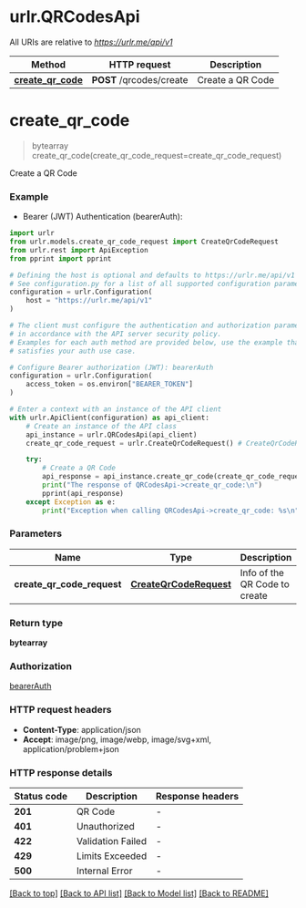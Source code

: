 # urlr.QRCodesApi

All URIs are relative to *https://urlr.me/api/v1*

Method | HTTP request | Description
------------- | ------------- | -------------
[**create_qr_code**](QRCodesApi.md#create_qr_code) | **POST** /qrcodes/create | Create a QR Code


# **create_qr_code**
> bytearray create_qr_code(create_qr_code_request=create_qr_code_request)

Create a QR Code

### Example

* Bearer (JWT) Authentication (bearerAuth):

```python
import urlr
from urlr.models.create_qr_code_request import CreateQrCodeRequest
from urlr.rest import ApiException
from pprint import pprint

# Defining the host is optional and defaults to https://urlr.me/api/v1
# See configuration.py for a list of all supported configuration parameters.
configuration = urlr.Configuration(
    host = "https://urlr.me/api/v1"
)

# The client must configure the authentication and authorization parameters
# in accordance with the API server security policy.
# Examples for each auth method are provided below, use the example that
# satisfies your auth use case.

# Configure Bearer authorization (JWT): bearerAuth
configuration = urlr.Configuration(
    access_token = os.environ["BEARER_TOKEN"]
)

# Enter a context with an instance of the API client
with urlr.ApiClient(configuration) as api_client:
    # Create an instance of the API class
    api_instance = urlr.QRCodesApi(api_client)
    create_qr_code_request = urlr.CreateQrCodeRequest() # CreateQrCodeRequest | Info of the QR Code to create (optional)

    try:
        # Create a QR Code
        api_response = api_instance.create_qr_code(create_qr_code_request=create_qr_code_request)
        print("The response of QRCodesApi->create_qr_code:\n")
        pprint(api_response)
    except Exception as e:
        print("Exception when calling QRCodesApi->create_qr_code: %s\n" % e)
```



### Parameters


Name | Type | Description  | Notes
------------- | ------------- | ------------- | -------------
 **create_qr_code_request** | [**CreateQrCodeRequest**](CreateQrCodeRequest.md)| Info of the QR Code to create | [optional] 

### Return type

**bytearray**

### Authorization

[bearerAuth](../README.md#bearerAuth)

### HTTP request headers

 - **Content-Type**: application/json
 - **Accept**: image/png, image/webp, image/svg+xml, application/problem+json

### HTTP response details

| Status code | Description | Response headers |
|-------------|-------------|------------------|
**201** | QR Code |  -  |
**401** | Unauthorized |  -  |
**422** | Validation Failed |  -  |
**429** | Limits Exceeded |  -  |
**500** | Internal Error |  -  |

[[Back to top]](#) [[Back to API list]](../README.md#documentation-for-api-endpoints) [[Back to Model list]](../README.md#documentation-for-models) [[Back to README]](../README.md)

